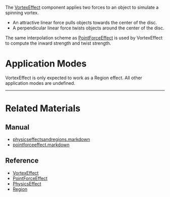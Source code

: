 The [VortexEffect](https://github.com/PlasmaEngine/PlasmaDocs/blob/master/code_reference/class_reference/vortexeffect.markdown) component applies two forces to an object to simulate a spinning vortex.
 - An attractive linear force pulls objects towards the center of the disc.
 - A perpendicular  linear force twists objects around the center of the disc.

The same interpolation scheme as [PointForceEffect](https://plasmaengine.github.io/PlasmaDocs/Manual/plasmamanual/physics/physicseffectsandregions/pointforceeffect.markdown) is used by VortexEffect to compute the inward strength and twist strength.

 #  Application Modes
VortexEffect is only expected to work as a Region effect. All other application modes are undefined.

---
 #  Related Materials
 ##  Manual
- [physicseffectsandregions.markdown](https://plasmaengine.github.io/PlasmaDocs/Manual/plasmamanual/physics/physicseffectsandregions.markdown)
- [pointforceeffect.markdown](https://plasmaengine.github.io/PlasmaDocs/Manual/plasmamanual/physics/physicseffectsandregions/pointforceeffect.markdown)

 ##  Reference
- [VortexEffect](https://github.com/PlasmaEngine/PlasmaDocs/blob/master/code_reference/class_reference/vortexeffect.markdown)
- [PointForceEffect](https://github.com/PlasmaEngine/PlasmaDocs/blob/master/code_reference/class_reference/pointforceeffect.markdown)
- [PhysicsEffect](https://github.com/PlasmaEngine/PlasmaDocs/blob/master/code_reference/class_reference/physicseffect.markdown)
- [Region](https://github.com/PlasmaEngine/PlasmaDocs/blob/master/code_reference/class_reference/region.markdown) 

 